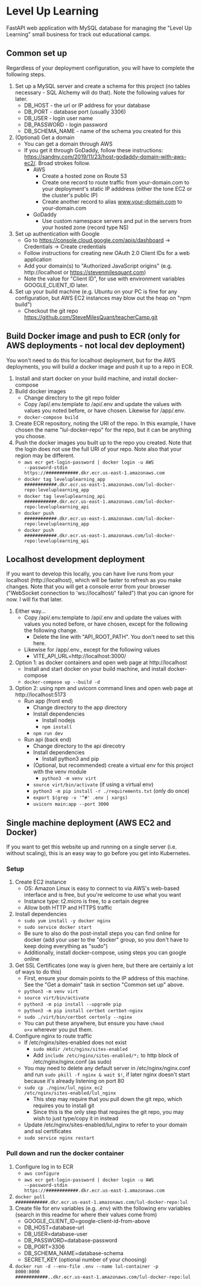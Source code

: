 # Level Up Learning

FastAPI web application with MySQL database for managing the "Level Up Learning" small business for track out educational camps.

## Common set up

Regardless of your deployment configuration, you will have to complete the following steps.

1. Set up a MySQL server and create a schema for this project (no tables necessary - SQL Alchemy will do that). Note the following values for later.
   - DB_HOST - the url or IP address for your database
   - DB_PORT - database port (usually 3306)
   - DB_USER - login user name
   - DB_PASSWORD - login password
   - DB_SCHEMA_NAME - name of the schema you created for this
2. (Optional) Get a domain
   - You can get a domain through AWS
   - If you get it through GoDaddy, follow these instructions: https://sandny.com/2019/11/23/host-godaddy-domain-with-aws-ec2/. Broad strokes follow.
     - AWS
       - Create a hosted zone on Route 53
       - Create one record to route traffic from your-domain.com to your deployment's static IP adddress (either the lone EC2 or the cluster's public IP)
       - Create another record to alias www.your-domain.com to your-domain.com
     - GoDaddy
       - Use custom namespace servers and put in the servers from your hosted zone (record type NS)
3. Set up authentication with Google
   - Go to https://console.cloud.google.com/apis/dashboard -> Credentials -> Create credentials
   - Follow instructions for creating new OAuth 2.0 Client IDs for a web application
   - Add your domain(s) to "Authorized JavaScript origins" (e.g. http://localhost or https://stevenmilesquant.com)
   - Note the value for "Client ID", for use with environment variables GOOGLE_CLIENT_ID later.
4. Set up your build machine (e.g. Ubuntu on your PC is fine for any configuration, but AWS EC2 instances may blow out the heap on "npm build")
   - Checkout the git repo https://github.com/SteveMilesQuant/teacherCamp.git

## Build Docker image and push to ECR (only for AWS deployments - not local dev deployment)

You won't need to do this for localhost deployment, but for the AWS deployments, you will build a docker image and push it up to a repo in ECR.

1. Install and start docker on your build machine, and install docker-compose
2. Build docker images
   - Change directory to the git repo folder
   - Copy /api/.env.template to /api/.env and update the values with values you noted before, or have chosen. Likewise for /app/.env.
   - <code>docker-compose build</code>
3. Create ECR repository, noting the URI of the repo. In this example, I have chosen the name "lul-docker-repo" for the repo, but it can be anything you choose.
4. Push the docker images you built up to the repo you created. Note that the login does not use the full URI of your repo. Note also that your region may be different.
   - <code>aws ecr get-login-password | docker login -u AWS --password-stdin https://############.dkr.ecr.us-east-1.amazonaws.com</code>
   - <code>docker tag leveluplearning_app ############.dkr.ecr.us-east-1.amazonaws.com/lul-docker-repo:leveluplearning_app</code>
   - <code>docker tag leveluplearning_api ############.dkr.ecr.us-east-1.amazonaws.com/lul-docker-repo:leveluplearning_api</code>
   - <code>docker push ############.dkr.ecr.us-east-1.amazonaws.com/lul-docker-repo:leveluplearning_app</code>
   - <code>docker push ############.dkr.ecr.us-east-1.amazonaws.com/lul-docker-repo:leveluplearning_api</code>

## Localhost development deployment

If you want to develop this locally, you can have live runs from your localhost (http://localhost), which will be faster to refresh as you make changes. Note that you will get a console error from your browser ("WebSocket connection to 'ws://localhost/' failed") that you can ignore for now. I will fix that later.

1. Either way...
   - Copy /api/.env.template to /api/.env and update the values with values you noted before, or have chosen, except for the following the following change.
      - Delete the line with "API_ROOT_PATH". You don't need to set this here.
   - Likewise for /app/.env., except for the following values
      - VITE_API_URL=http://localhost:3000/
2. Option 1: as docker containers and open web page at http://localhost
   - Install and start docker on your build machine, and install docker-compose
   - <code>docker-compose up --build -d</code>
3. Option 2: using npm and uvicorn command lines and open web page at http://localhost:5173
   - Run app (front end)
      - Change directory to the app directory
      - Install dependencies
         - Install nodejs
         - <code>npm install</code>
      - <code>npm run dev</code>
   - Run api (back end)
      - Change directory to the api direcotry
      - Install dependencies
         - Install python3 and pip
      - (Optional, but recommended) create a virtual env for this project with the venv module
         - <code>python3 -m venv virt</code>
      - <code>source virt/bin/activate</code> (if using a virtual env)
      - <code>python3 -m pip install -r ./requirements.txt</code> (only do once)
      - <code>export $(grep -v '^#' .env | xargs)</code>
      - <code>uvicorn main:app --port 3000</code>

## Single machine deployment (AWS EC2 and Docker)

If you want to get this website up and running on a single server (i.e. without scaling), this is an easy way to go before you get into Kubernetes.

### Setup

1. Create EC2 instance
   - OS: Amazon Linux is easy to connect to via AWS's web-based interface and is free, but you're welcome to use what you want
   - Instance type: t2.micro is free, to a certain degree
   - Allow both HTTP and HTTPS traffic
2. Install dependencies
   - <code>sudo yum install -y docker nginx</code>
   - <code>sudo service docker start</code>
   - Be sure to also do the post-install steps you can find online for docker (add your user to the "docker" group, so you don't have to keep doing everything as "sudo")
   - Additionally, install docker-compose, using steps you can google online
3. Get SSL Certificates (one way is given here, but there are certainly a lot of ways to do this)
   - First, ensure your domain points to the IP address of this machine. See the "Get a domain" task in section "Common set up" above.
   - <code>python3 -m venv virt</code>
   - <code>source virt/bin/activate</code>
   - <code>python3 -m pip install --upgrade pip</code>
   - <code>python3 -m pip install certbot certbot-nginx</code>
   - <code>sudo ./virt/bin/certbot certonly --nginx</code>
   - You can put these anywhere, but ensure you have <code>chmod o+x</code> wherever you put them.
4. Configure nginx to route traffic
   - If /etc/nginx/sites-enabled does not exist
     - <code>sudo mkdir /etc/nginx/sites-enabled</code>
     - Add <code>include /etc/nginx/sites-enabled/\*;</code> to http block of /etc/nginx/nginx.conf (as sudo)
   - You may need to delete any default server in /etc/nginx/nginx.conf and run <code>sudo pkill -f nginx & wait $!</code>, if later nginx doesn't start because it's already listening on port 80
   - <code>sudo cp ./nginx/lul_nginx_ec2 /etc/nginx/sites-enabled/lul_nginx</code>
     - This step may require that you pull down the git repo, which requires you to install git
     - Since this is the only step that requires the git repo, you may wish to just type/copy it in instead
   - Update /etc/nginx/sites-enabled/lul_nginx to refer to your domain and ssl certificates
   - <code>sudo service nginx restart</code>

### Pull down and run the docker container

1. Configure log in to ECR
   - <code>aws configure</code>
   - <code>aws ecr get-login-password | docker login -u AWS --password-stdin https://############.dkr.ecr.us-east-1.amazonaws.com</code>
2. <code>docker pull ############.dkr.ecr.us-east-1.amazonaws.com/lul-docker-repo:lul</code>
3. Create file for env variables (e.g. .env) with the following env variables (search in this readme for where their values come from)
   - GOOGLE_CLIENT_ID=google-client-id-from-above
   - DB_HOST=database-url
   - DB_USER=database-user
   - DB_PASSWORD=database-password
   - DB_PORT=3306
   - DB_SCHEMA_NAME=database-schema
   - SECRET_KEY (optional number of your choosing)
4. <code>docker run -d --env-file .env --name lul-container -p 8000:8000 ############..dkr.ecr.us-east-1.amazonaws.com/lul-docker-repo:lul</code>


